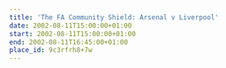```yaml
---
title: 'The FA Community Shield: Arsenal v Liverpool'
date: 2002-08-11T15:00:00+01:00
start: 2002-08-11T15:00:00+01:00
end: 2002-08-11T16:45:00+01:00
place_id: 9c3rfrh8+7w
---
```

